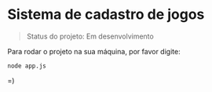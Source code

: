 <h1>Sistema de cadastro de jogos</h1>

> Status do projeto: Em desenvolvimento

Para rodar o projeto na sua máquina, por favor digite:

```
node app.js
```
=)